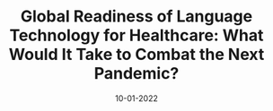 ---
layout: default
title: "Global Readiness of Language Technology for Healthcare: What Would It Take to Combat the Next Pandemic?"
authors: Ishani Mondal*, Kabir Ahuja*, Mohit Jain, Jacki O’Neill, Kalika Bali, Monojit Choudhury
venue: COLING (2022)
venue_type: "Conference"
year: 2022
month: 10
date: 10-01-2022
url: https://aclanthology.org/2022.coling-1.381/
type: published
abs: https://aclanthology.org/2022.coling-1.381/
pdf: https://aclanthology.org/2022.coling-1.381.pdf
---